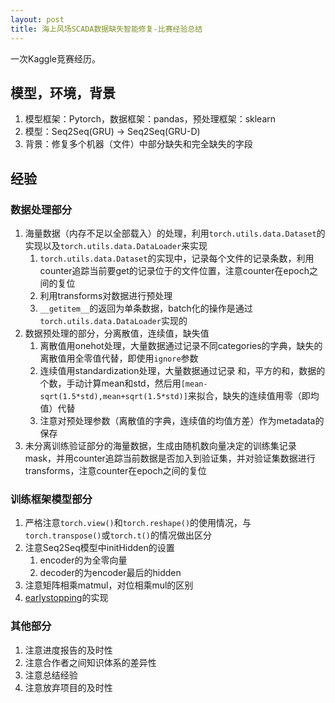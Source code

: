 ```yaml
---
layout: post
title: 海上风场SCADA数据缺失智能修复-比赛经验总结
---
```

一次Kaggle竞赛经历。

## 模型，环境，背景

1. 模型框架：Pytorch，数据框架：pandas，预处理框架：sklearn
2. 模型：Seq2Seq(GRU) -> Seq2Seq(GRU-D)
3. 背景：修复多个机器（文件）中部分缺失和完全缺失的字段

## 经验

### 数据处理部分
1. 海量数据（内存不足以全部载入）的处理，利用`torch.utils.data.Dataset`的实现以及`torch.utils.data.DataLoader`来实现
	1. `torch.utils.data.Dataset`的实现中，记录每个文件的记录条数，利用counter追踪当前要get的记录位于的文件位置，注意counter在epoch之间的复位
	2. 利用transforms对数据进行预处理
	3. `__getitem__`的返回为单条数据，batch化的操作是通过`torch.utils.data.DataLoader`实现的
2. 数据预处理的部分，分离散值，连续值，缺失值
	1. 离散值用onehot处理，大量数据通过记录不同categories的字典，缺失的离散值用全零值代替，即使用`ignore`参数
	2. 连续值用standardization处理，大量数据通过记录 和，平方的和，数据的个数，手动计算mean和std，然后用`[mean-sqrt(1.5*std),mean+sqrt(1.5*std)]`来拟合，缺失的连续值用零（即均值）代替
	3. 注意对预处理参数（离散值的字典，连续值的均值方差）作为metadata的保存
3. 未分离训练验证部分的海量数据，生成由随机数向量决定的训练集记录mask，并用counter追踪当前数据是否加入到验证集，并对验证集数据进行transforms，注意counter在epoch之间的复位

### 训练框架模型部分
1. 严格注意`torch.view()`和`torch.reshape()`的使用情况，与`torch.transpose()`或`torch.t()`的情况做出区分
2. 注意Seq2Seq模型中initHidden的设置
	1. encoder的为全零向量
	2. decoder的为encoder最后的hidden
3. 注意矩阵相乘matmul，对位相乘mul的区别
4. [earlystopping]((https://github.com/Youngyi/YLB-tech/blob/master/RNN/earlystopping.py))的实现

### 其他部分
1. 注意进度报告的及时性
2. 注意合作者之间知识体系的差异性
3. 注意总结经验
4. 注意放弃项目的及时性
